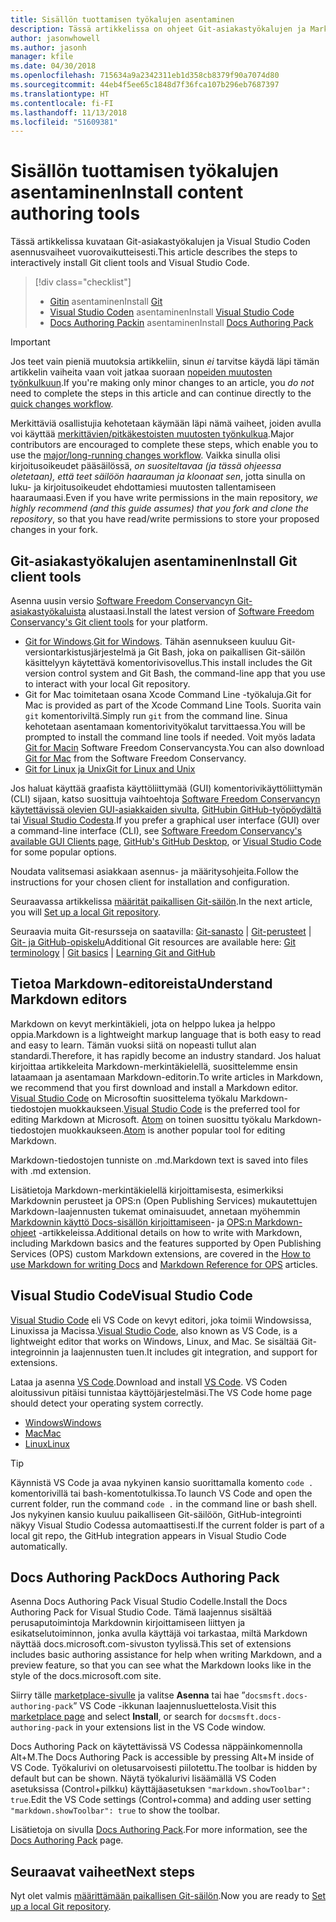 ```yaml
---
title: Sisällön tuottamisen työkalujen asentaminen
description: Tässä artikkelissa on ohjeet Git-asiakastyökalujen ja Markdown-tiedostojen muokkaukseen tarvittavien työkalujen lataamiseen ja asentamiseen.
author: jasonwhowell
ms.author: jasonh
manager: kfile
ms.date: 04/30/2018
ms.openlocfilehash: 715634a9a2342311eb1d358cb8379f90a7074d80
ms.sourcegitcommit: 44eb4f5ee65c1848d7f36fca107b296eb7687397
ms.translationtype: HT
ms.contentlocale: fi-FI
ms.lasthandoff: 11/13/2018
ms.locfileid: "51609381"
---
```

# <a name="install-content-authoring-tools"></a><span data-ttu-id="f3f36-103">Sisällön tuottamisen työkalujen asentaminen</span><span class="sxs-lookup"><span data-stu-id="f3f36-103">Install content authoring tools</span></span>

<span data-ttu-id="f3f36-104">Tässä artikkelissa kuvataan Git-asiakastyökalujen ja Visual Studio Coden asennusvaiheet vuorovaikutteisesti.</span><span class="sxs-lookup"><span data-stu-id="f3f36-104">This article describes the steps to interactively install Git client tools and Visual Studio Code.</span></span>
> [!div class="checklist"]
> * <span data-ttu-id="f3f36-105">[Gitin](https://git-scm.com/) asentaminen</span><span class="sxs-lookup"><span data-stu-id="f3f36-105">Install [Git](https://git-scm.com/)</span></span>
> * <span data-ttu-id="f3f36-106">[Visual Studio Coden](https://code.visualstudio.com/) asentaminen</span><span class="sxs-lookup"><span data-stu-id="f3f36-106">Install [Visual Studio Code](https://code.visualstudio.com/)</span></span>
> * <span data-ttu-id="f3f36-107">[Docs Authoring Packin](https://marketplace.visualstudio.com/items?itemName=docsmsft.docs-authoring-pack) asentaminen</span><span class="sxs-lookup"><span data-stu-id="f3f36-107">Install [Docs Authoring Pack](https://marketplace.visualstudio.com/items?itemName=docsmsft.docs-authoring-pack)</span></span>

>[!IMPORTANT]
> <span data-ttu-id="f3f36-108">Jos teet vain pieniä muutoksia artikkeliin, sinun *ei* tarvitse käydä läpi tämän artikkelin vaiheita vaan voit jatkaa suoraan [nopeiden muutosten työnkulkuun](index.md#quick-edits-to-existing-documents).</span><span class="sxs-lookup"><span data-stu-id="f3f36-108">If you're making only minor changes to an article, you *do not* need to complete the steps in this article and can continue directly to the [quick changes workflow](index.md#quick-edits-to-existing-documents).</span></span>
>
> <span data-ttu-id="f3f36-109">Merkittäviä osallistujia kehotetaan käymään läpi nämä vaiheet, joiden avulla voi käyttää [merkittävien/pitkäkestoisten muutosten työnkulkua](how-to-write-workflows-major.md).</span><span class="sxs-lookup"><span data-stu-id="f3f36-109">Major contributors are encouraged to complete these steps, which enable you to use the [major/long-running changes workflow](how-to-write-workflows-major.md).</span></span> <span data-ttu-id="f3f36-110">Vaikka sinulla olisi kirjoitusoikeudet pääsäilössä, *on suositeltavaa (ja tässä ohjeessa oletetaan), että teet säilöön haarauman ja kloonaat sen*, jotta sinulla on luku- ja kirjoitusoikeudet ehdottamiesi muutosten tallentamiseen haaraumaasi.</span><span class="sxs-lookup"><span data-stu-id="f3f36-110">Even if you have write permissions in the main repository, *we highly recommend (and this guide assumes) that you fork and clone the repository*, so that you have read/write permissions to store your proposed changes in your fork.</span></span>

## <a name="install-git-client-tools"></a><span data-ttu-id="f3f36-111">Git-asiakastyökalujen asentaminen</span><span class="sxs-lookup"><span data-stu-id="f3f36-111">Install Git client tools</span></span> 

 <span data-ttu-id="f3f36-112">Asenna uusin versio [Software Freedom Conservancyn Git-asiakastyökaluista](https://git-scm.com/download/) alustaasi.</span><span class="sxs-lookup"><span data-stu-id="f3f36-112">Install the latest version of [Software Freedom Conservancy's Git client tools](https://git-scm.com/download/) for your platform.</span></span> 

* <span data-ttu-id="f3f36-113">[Git for Windows](https://git-scm.com/download/win).</span><span class="sxs-lookup"><span data-stu-id="f3f36-113">[Git for Windows](https://git-scm.com/download/win).</span></span> <span data-ttu-id="f3f36-114">Tähän asennukseen kuuluu Git-versiontarkistusjärjestelmä ja Git Bash, joka on paikallisen Git-säilön käsittelyyn käytettävä komentorivisovellus.</span><span class="sxs-lookup"><span data-stu-id="f3f36-114">This install includes the Git version control system and Git Bash, the command-line app that you use to interact with your local Git repository.</span></span>
* <span data-ttu-id="f3f36-115">Git for Mac toimitetaan osana Xcode Command Line -työkaluja.</span><span class="sxs-lookup"><span data-stu-id="f3f36-115">Git for Mac is provided as part of the Xcode Command Line Tools.</span></span> <span data-ttu-id="f3f36-116">Suorita vain `git` komentoriviltä.</span><span class="sxs-lookup"><span data-stu-id="f3f36-116">Simply run `git` from the command line.</span></span> <span data-ttu-id="f3f36-117">Sinua kehotetaan asentamaan komentorivityökalut tarvittaessa.</span><span class="sxs-lookup"><span data-stu-id="f3f36-117">You will be prompted to install the command line tools if needed.</span></span> <span data-ttu-id="f3f36-118">Voit myös ladata [Git for Macin](https://git-scm.com/download/mac) Software Freedom Conservancysta.</span><span class="sxs-lookup"><span data-stu-id="f3f36-118">You can also download [Git for Mac](https://git-scm.com/download/mac) from the Software Freedom Conservancy.</span></span>
* [<span data-ttu-id="f3f36-119">Git for Linux ja Unix</span><span class="sxs-lookup"><span data-stu-id="f3f36-119">Git for Linux and Unix</span></span>](https://git-scm.com/download/linux)

<span data-ttu-id="f3f36-120">Jos haluat käyttää graafista käyttöliittymää (GUI) komentorivikäyttöliittymän (CLI) sijaan, katso suosittuja vaihtoehtoja [Software Freedom Conservancyn käytettävissä olevien GUI-asiakkaiden sivulta](https://git-scm.com/downloads/guis), [GitHubin GitHub-työpöydältä](https://desktop.github.com/) tai [Visual Studio Codesta](https://www.visualstudio.com/products/code-vs.aspx).</span><span class="sxs-lookup"><span data-stu-id="f3f36-120">If you prefer a graphical user interface (GUI) over a command-line interface (CLI), see [Software Freedom Conservancy's available GUI Clients page](https://git-scm.com/downloads/guis), [GitHub's GitHub Desktop](https://desktop.github.com/), or [Visual Studio Code](https://www.visualstudio.com/products/code-vs.aspx) for some popular options.</span></span>

<span data-ttu-id="f3f36-121">Noudata valitsemasi asiakkaan asennus- ja määritysohjeita.</span><span class="sxs-lookup"><span data-stu-id="f3f36-121">Follow the instructions for your chosen client for installation and configuration.</span></span>

<span data-ttu-id="f3f36-122">Seuraavassa artikkelissa [määrität paikallisen Git-säilön](get-started-setup-local.md).</span><span class="sxs-lookup"><span data-stu-id="f3f36-122">In the next article, you will [Set up a local Git repository](get-started-setup-local.md).</span></span>

   <span data-ttu-id="f3f36-123">Seuraavia muita Git-resursseja on saatavilla: [Git-sanasto](https://help.github.com/articles/github-glossary) | [Git-perusteet](https://git-scm.com/book/en/v2/Getting-Started-Git-Basics) | [Git- ja GitHub-opiskelu](https://help.github.com/articles/good-resources-for-learning-git-and-github/)</span><span class="sxs-lookup"><span data-stu-id="f3f36-123">Additional Git resources are available here: [Git terminology](https://help.github.com/articles/github-glossary) | [Git basics](https://git-scm.com/book/en/v2/Getting-Started-Git-Basics) | [Learning Git and GitHub](https://help.github.com/articles/good-resources-for-learning-git-and-github/)</span></span>

## <a name="understand-markdown-editors"></a><span data-ttu-id="f3f36-124">Tietoa Markdown-editoreista</span><span class="sxs-lookup"><span data-stu-id="f3f36-124">Understand Markdown editors</span></span>

<span data-ttu-id="f3f36-125">Markdown on kevyt merkintäkieli, jota on helppo lukea ja helppo oppia.</span><span class="sxs-lookup"><span data-stu-id="f3f36-125">Markdown is a lightweight markup language that is both easy to read and easy to learn.</span></span> <span data-ttu-id="f3f36-126">Tämän vuoksi siitä on nopeasti tullut alan standardi.</span><span class="sxs-lookup"><span data-stu-id="f3f36-126">Therefore, it has rapidly become an industry standard.</span></span> <span data-ttu-id="f3f36-127">Jos haluat kirjoittaa artikkeleita Markdown-merkintäkielellä, suosittelemme ensin lataamaan ja asentamaan Markdown-editorin.</span><span class="sxs-lookup"><span data-stu-id="f3f36-127">To write articles in Markdown, we recommend that you first download and install a Markdown editor.</span></span>  <span data-ttu-id="f3f36-128">[Visual Studio Code](https://code.visualstudio.com/) on Microsoftin suosittelema työkalu Markdown-tiedostojen muokkaukseen.</span><span class="sxs-lookup"><span data-stu-id="f3f36-128">[Visual Studio Code](https://code.visualstudio.com/) is the preferred tool for editing Markdown at Microsoft.</span></span> <span data-ttu-id="f3f36-129">[Atom](https://atom.io) on toinen suosittu työkalu Markdown-tiedostojen muokkaukseen.</span><span class="sxs-lookup"><span data-stu-id="f3f36-129">[Atom](https://atom.io) is another popular tool for editing Markdown.</span></span>

<span data-ttu-id="f3f36-130">Markdown-tiedostojen tunniste on .md.</span><span class="sxs-lookup"><span data-stu-id="f3f36-130">Markdown text is saved into files with .md extension.</span></span>

<span data-ttu-id="f3f36-131">Lisätietoja Markdown-merkintäkielellä kirjoittamisesta, esimerkiksi Markdownin perusteet ja OPS:n (Open Publishing Services) mukautettujen Markdown-laajennusten tukemat ominaisuudet, annetaan myöhemmin [Markdownin käyttö Docs-sisällön kirjoittamiseen](how-to-write-use-markdown.md)- ja [OPS:n Markdown-ohjeet](markdown-reference.md) -artikkeleissa.</span><span class="sxs-lookup"><span data-stu-id="f3f36-131">Additional details on how to write with Markdown, including Markdown basics and the features supported by Open Publishing Services (OPS) custom Markdown extensions, are covered in the [How to use Markdown for writing Docs](how-to-write-use-markdown.md) and [Markdown Reference for OPS](markdown-reference.md) articles.</span></span>

## <a name="visual-studio-code"></a><span data-ttu-id="f3f36-132">Visual Studio Code</span><span class="sxs-lookup"><span data-stu-id="f3f36-132">Visual Studio Code</span></span>

<span data-ttu-id="f3f36-133">[Visual Studio Code](https://code.visualstudio.com/) eli VS Code on kevyt editori, joka toimii Windowsissa, Linuxissa ja Macissa.</span><span class="sxs-lookup"><span data-stu-id="f3f36-133">[Visual Studio Code](https://code.visualstudio.com/), also known as VS Code, is a lightweight editor that works on Windows, Linux, and Mac.</span></span> <span data-ttu-id="f3f36-134">Se sisältää Git-integroinnin ja laajennusten tuen.</span><span class="sxs-lookup"><span data-stu-id="f3f36-134">It includes git integration, and support for extensions.</span></span>

<span data-ttu-id="f3f36-135">Lataa ja asenna [VS Code](https://code.visualstudio.com/).</span><span class="sxs-lookup"><span data-stu-id="f3f36-135">Download and install [VS Code](https://code.visualstudio.com/).</span></span> <span data-ttu-id="f3f36-136">VS Coden aloitussivun pitäisi tunnistaa käyttöjärjestelmäsi.</span><span class="sxs-lookup"><span data-stu-id="f3f36-136">The VS Code home page should detect your operating system correctly.</span></span>

- [<span data-ttu-id="f3f36-137">Windows</span><span class="sxs-lookup"><span data-stu-id="f3f36-137">Windows</span></span>](https://code.visualstudio.com/docs/setup/windows)
- [<span data-ttu-id="f3f36-138">Mac</span><span class="sxs-lookup"><span data-stu-id="f3f36-138">Mac</span></span>](https://code.visualstudio.com/docs/setup/mac)
- [<span data-ttu-id="f3f36-139">Linux</span><span class="sxs-lookup"><span data-stu-id="f3f36-139">Linux</span></span>](https://code.visualstudio.com/docs/setup/linux)

> [!TIP]
> <span data-ttu-id="f3f36-140">Käynnistä VS Code ja avaa nykyinen kansio suorittamalla komento `code .` komentorivillä tai bash-komentotulkissa.</span><span class="sxs-lookup"><span data-stu-id="f3f36-140">To launch VS Code and open the current folder, run the command `code .` in the command line or bash shell.</span></span> <span data-ttu-id="f3f36-141">Jos nykyinen kansio kuuluu paikalliseen Git-säilöön, GitHub-integrointi näkyy Visual Studio Codessa automaattisesti.</span><span class="sxs-lookup"><span data-stu-id="f3f36-141">If the current folder is part of a local git repo, the GitHub integration appears in Visual Studio Code automatically.</span></span>

## <a name="docs-authoring-pack"></a><span data-ttu-id="f3f36-142">Docs Authoring Pack</span><span class="sxs-lookup"><span data-stu-id="f3f36-142">Docs Authoring Pack</span></span>
<span data-ttu-id="f3f36-143">Asenna Docs Authoring Pack Visual Studio Codelle.</span><span class="sxs-lookup"><span data-stu-id="f3f36-143">Install the Docs Authoring Pack for Visual Studio Code.</span></span> <span data-ttu-id="f3f36-144">Tämä laajennus sisältää perusaputoimintoja Markdownin kirjoittamiseen liittyen ja esikatselutoiminnon, jonka avulla käyttäjä voi tarkastaa, miltä Markdown näyttää docs.microsoft.com-sivuston tyylissä.</span><span class="sxs-lookup"><span data-stu-id="f3f36-144">This set of extensions includes basic authoring assistance for help when writing Markdown, and a preview feature, so that you can see what the Markdown looks like in the style of the docs.microsoft.com site.</span></span>

   <span data-ttu-id="f3f36-145">Siirry tälle [marketplace-sivulle](https://marketplace.visualstudio.com/items?itemName=docsmsft.docs-authoring-pack) ja valitse **Asenna** tai hae ”`docsmsft.docs-authoring-pack`” VS Code -ikkunan laajennusluettelosta.</span><span class="sxs-lookup"><span data-stu-id="f3f36-145">Visit this [marketplace page](https://marketplace.visualstudio.com/items?itemName=docsmsft.docs-authoring-pack) and select **Install**, or search for `docsmsft.docs-authoring-pack` in your extensions list in the VS Code window.</span></span> 

   <span data-ttu-id="f3f36-146">Docs Authoring Pack on käytettävissä VS Codessa näppäinkomennolla Alt+M.</span><span class="sxs-lookup"><span data-stu-id="f3f36-146">The Docs Authoring Pack is accessible by pressing Alt+M inside of VS Code.</span></span> <span data-ttu-id="f3f36-147">Työkalurivi on oletusarvoisesti piilotettu.</span><span class="sxs-lookup"><span data-stu-id="f3f36-147">The toolbar is hidden by default but can be shown.</span></span> <span data-ttu-id="f3f36-148">Näytä työkalurivi lisäämällä VS Coden asetuksissa (Control+pilkku) käyttäjäasetuksen `"markdown.showToolbar": true`.</span><span class="sxs-lookup"><span data-stu-id="f3f36-148">Edit the VS Code settings (Control+comma) and adding user setting `"markdown.showToolbar": true` to show the toolbar.</span></span>

   <span data-ttu-id="f3f36-149">Lisätietoja on sivulla [Docs Authoring Pack](how-to-write-docs-auth-pack.md).</span><span class="sxs-lookup"><span data-stu-id="f3f36-149">For more information, see the [Docs Authoring Pack](how-to-write-docs-auth-pack.md) page.</span></span>


## <a name="next-steps"></a><span data-ttu-id="f3f36-150">Seuraavat vaiheet</span><span class="sxs-lookup"><span data-stu-id="f3f36-150">Next steps</span></span>

<span data-ttu-id="f3f36-151">Nyt olet valmis [määrittämään paikallisen Git-säilön](get-started-setup-local.md).</span><span class="sxs-lookup"><span data-stu-id="f3f36-151">Now you are ready to [Set up a local Git repository](get-started-setup-local.md).</span></span>
